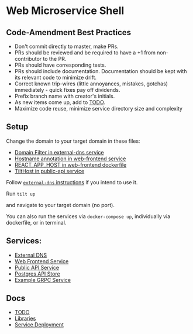# Web Microservice Shell

## Code-Amendment Best Practices 
- Don't commit directly to master, make PRs. 
- PRs should be reviewed and be required to have a +1 from non-contributor to the PR.
- PRs should have corresponding tests. 
- PRs should include documentation. Documentation should be kept with its relevant code to minimize drift.
- Correct known trip-wires (little annoyances, mistakes, gotchas) immediately - quick fixes pay off dividends.
- Prefix branch name with creator's initials.
- As new items come up, add to [TODO](./TODO.md). 
- Maximize code reuse, minimize service directory size and complexity

## Setup
Change the domain to your target domain in these files: 
- [Domain Filter in external-dns service](./services/external-dns/k8s.yaml)
- [Hostname annotation in web-frontend service](./services/web-frontend/k8s.yaml)
- [REACT_APP_HOST in web-frontend dockerfile](./services/web-frontend/Dockerfile)
- [TiltHost in public-api service](./services/public-api/constants/constants.go)

Follow [`external-dns` instructions](./services/external-dns/README.md) if you intend to use it.

Run `tilt up` 

and navigate to your target domain (no port). 

You can also run the services via `docker-compose up`, individually via dockerfile, or in terminal.

## Services: 
- [External DNS](./services/external-dns/README.md)
- [Web Frontend Service](./services/web-frontend/src/components/README.md)
- [Public API Service](./services/public-api/README.md)
- [Postgres API Store](./services/api-store/README.md)
- [Example GRPC Service](./services/grpc)

## Docs
- [TODO](./TODO.md)
- [Libraries](./libraries/golang/README.md)
- [Service Deployment](./deploy/README.md)
